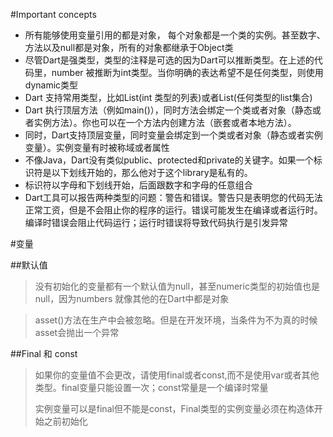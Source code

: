 #Important concepts
* 所有能够使用变量引用的都是对象， 每个对象都是一个类的实例。甚至数字、方法以及null都是对象，所有的对象都继承于Object类
* 尽管Dart是强类型，类型的注释是可选的因为Dart可以推断类型。在上述的代码里，number 被推断为int类型。当你明确的表达希望不是任何类型，则使用dynamic类型
* Dart 支持常用类型，比如List<int>(int 类型的列表)或者List<dyanmic>(任何类型的list集合)
* Dart 执行顶层方法（例如main()），同时方法会绑定一个类或者对象（静态或者实例方法）。你也可以在一个方法内创建方法（嵌套或者本地方法）。
* 同时，Dart支持顶层变量，同时变量会绑定到一个类或者对象（静态或者实例变量）。实例变量有时被称域或者属性
* 不像Java，Dart没有类似public、protected和private的关键字。如果一个标识符是以下划线开始的，那么他对于这个library是私有的。
* 标识符以字母和下划线开始，后面跟数字和字母的任意组合
* Dart工具可以报告两种类型的问题：警告和错误。警告只是表明您的代码无法正常工资，但是不会阻止你的程序的运行。错误可能发生在编译或者运行时。编译时错误会阻止代码运行；运行时错误将导致代码执行是引发异常

#变量

##默认值
>没有初始化的变量都有一个默认值为null，甚至numeric类型的初始值也是null，因为numbers 就像其他的在Dart中都是对象

>asset()方法在生产中会被忽略。但是在开发环境，当条件为不为真的时候asset会抛出一个异常

##Final 和 const

>如果你的变量值不会更改，请使用final或者const,而不是使用var或者其他类型。final变量只能设置一次；const常量是一个编译时常量
>
>实例变量可以是final但不能是const，Final类型的实例变量必须在构造体开始之前初始化